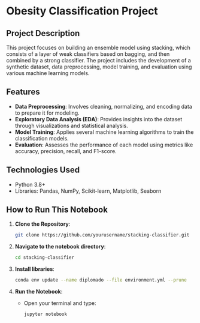 # Obesity Classification Project

## Project Description
This project focuses on building an ensemble model using stacking, which consists of a layer of weak classifiers based on bagging, and then combined by a strong classifier. The project includes the development of a synthetic dataset, data preprocessing, model training, and evaluation using various machine learning models.

## Features
- **Data Preprocessing**: Involves cleaning, normalizing, and encoding data to prepare it for modeling.
- **Exploratory Data Analysis (EDA)**: Provides insights into the dataset through visualizations and statistical analysis.
- **Model Training**: Applies several machine learning algorithms to train the classification models.
- **Evaluation**: Assesses the performance of each model using metrics like accuracy, precision, recall, and F1-score.

## Technologies Used
- Python 3.8+
- Libraries: Pandas, NumPy, Scikit-learn, Matplotlib, Seaborn

## How to Run This Notebook
1. **Clone the Repository**: 
   ```bash
   git clone https://github.com/yourusername/stacking-classifier.git
   ```
2. **Navigate to the notebook directory**:
    ```bash
    cd stacking-classifier
    ``` 

3. **Install libraries**:
    ```bash
    conda env update --name diplomado --file environment.yml --prune
    ```    
4. **Run the Notebook**:
    - Open your terminal and type:
        ```bash
        jupyter notebook
        ```    
